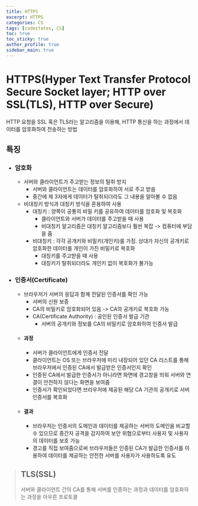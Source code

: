 ```yaml
---
title: HTTPS
excerpt: HTTPS
categories: CS
tags: [codestates, CS]
toc: true
toc_sticky: true
author_profile: true
sidebar_main: true
---
```


# HTTPS(Hyper Text Transfer Protocol Secure Socket layer;  HTTP over SSL(TLS), HTTP over Secure)
HTTP 요청을 SSL 혹은 TLS라는 알고리즘을 이용해, HTTP 통신을 하는 과정에서 데이터를 암호화하여 전송하는 방법

## 특징

- ### 암호화 
  - 서버와 클라이언트가 주고받는 정보의 탈취 방지
    - 서버와 클라이언트는 데이터를 암호화하여 서로 주고 받음
    - 중간에 제 3자에게 데이터가 탈취되더라도 그 내용을 알아볼 수 없음
  - 비대칭키 방식과 대칭키 방식을 혼용하여 사용
    - 대칭키 : 양쪽이 공통의 비밀 키를 공유하여 데이터를 암호화 및 복호화
      - 클라이언트와 서버가 데이터를 주고받을 때 사용   
      - 비대칭키 알고리즘은 대칭키 알고리즘보다 훨씬 복잡 -> 컴퓨터에 부담을 줌
    - 비대칭키 : 각각 공개키와 비밀키(개인키)를 가짐. 상대가 자신의 공개키로 암호화한 데이터를 개인이 가진 비밀키로 복호화
      - 대칭키를 주고받을 때 사용
      - 대칭키가 탈취되더라도 개인키 없이 복호화가 불가능

- ### 인증서(Certificate)
  - 브라우저가 서버의 응답과 함께 전달된 인증서를 확인 가능
    - 서버의 신원 보증
    - CA의 비밀키로 암호화되어 있음 -> CA의 공개키로 복호화 가능
    - CA(Certificate Authority) : 공인된 인증서 발급 기관
      - 서버의 공개키와 정보를 CA의 비밀키로 암호화하여 인증서 발급
  - #### 과정
    - 서버가 클라이언트에게 인증서 전달
    - 클라이언트는 OS 또는 브라우저에 미리 내장되어 있던 CA 리스트를 통해 브라우저에서 인증된 CA에서 발급받은 인증서인지 확인
    - 인증된 CA에서 발급한 인증서가 아니라면 화면에 경고창을 띄워 서버와 연결이 안전하지 않다는 화면을 보여줌
    - 인증서가 확인되었다면 브라우저에 제공된 해당 CA 기관의 공개키로 서버 인증서를 복호화
  - #### 결과
    - 브라우저는 인증서의 도메인과 데이터를 제공하는 서버의 도메인을 비교할 수 있으므로 중간자 공격을 감지하여 보안 위협으로부터 사용자 및 사용자의 데이터를 보호 가능
    -  경고를 직접 보여줌으로써 브라우저들은 인증된 CA가 발급한 인증서를 이용하여 데이터를 제공하는 안전한 서버를 사용자가 사용하도록 유도
> ## TLS(SSL)  
> 서버와 클라이언트 간의 CA를 통해 서버를 인증하는 과정과 데이터를 암호화하는 과정을 아우른 프로토콜